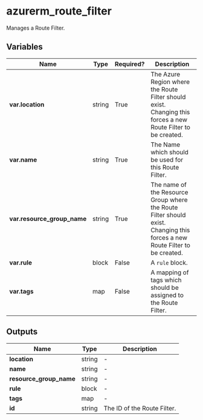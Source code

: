 # azurerm_route_filter

Manages a Route Filter.

## Variables

| Name | Type | Required? |  Description |
| ---- | ---- | --------- |  ----------- |
| **var.location** | string | True | The Azure Region where the Route Filter should exist. Changing this forces a new Route Filter to be created. | 
| **var.name** | string | True | The Name which should be used for this Route Filter. | 
| **var.resource_group_name** | string | True | The name of the Resource Group where the Route Filter should exist. Changing this forces a new Route Filter to be created. | 
| **var.rule** | block | False | A `rule` block. | 
| **var.tags** | map | False | A mapping of tags which should be assigned to the Route Filter. | 



## Outputs

| Name | Type | Description |
| ---- | ---- | --------- | 
| **location** | string  | - | 
| **name** | string  | - | 
| **resource_group_name** | string  | - | 
| **rule** | block  | - | 
| **tags** | map  | - | 
| **id** | string  | The ID of the Route Filter. | 